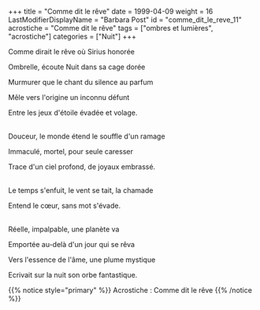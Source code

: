 +++
title = "Comme dit le rêve"
date = 1999-04-09
weight = 16
LastModifierDisplayName = "Barbara Post"
id = "comme_dit_le_reve_11"
acrostiche = "Comme dit le rêve"
tags = ["ombres et lumières", "acrostiche"]
categories = ["Nuit"]
+++

Comme dirait le rêve où Sirius honorée

Ombrelle, écoute Nuit dans sa cage dorée

Murmurer que le chant du silence au parfum

Mêle vers l'origine un inconnu défunt

Entre les jeux d'étoile évadée et volage.

 \
Douceur, le monde étend le souffle d'un ramage

Immaculé, mortel, pour seule caresser

Trace d'un ciel profond, de joyaux embrassé.

 \
Le temps s'enfuit, le vent se tait, la chamade

Entend le cœur, sans mot s'évade.

 \
Réelle, impalpable, une planète va

Emportée au-delà d'un jour qui se rêva

Vers l'essence de l'âme, une plume mystique

Ecrivait sur la nuit son orbe fantastique.

{{% notice style="primary" %}}
Acrostiche : Comme dit le rêve
{{% /notice %}}
